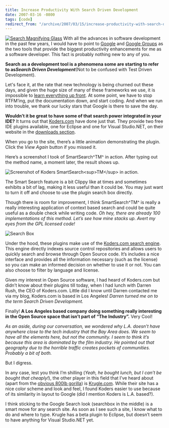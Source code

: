 ```yaml
---
title: Increase Productivity With Search Driven Development
date: 2007-03-16 -0800
tags: [code]
redirect_from: "/archive/2007/03/15/increase-productivity-with-search-driven-development.aspx/"
---
```


[![Search Magnifying
Glass](https://haacked.com/images/haacked_com/WindowsLiveWriter/IncreaseProductivityWithSearchDrivenDeve_E9CF/magnifyGlass00009_thumb.jpg)](https://haacked.com/images/haacked_com/WindowsLiveWriter/IncreaseProductivityWithSearchDrivenDeve_E9CF/magnifyGlass00009%5B2%5D.jpg)
With all the advances in software development in the past few years, I
would have to point to [Google](http://google.com/ "Google") and [Google
Groups](http://groups.google.com/ "Google Groups") as the two tools that
provide the biggest productivity enhancements for me as a software
developer. This fact is probably nothing new to any of you.

**Search as a development tool is a phenomena some are starting to refer
to as*****Search Driven Development***(Not to be confused with Test
Driven Development).

Let's face it, at the rate that new technology is being churned out
these days, and given the huge size of many of these frameworks we use,
it is impossible to [learn everything up
front](http://secretgeek.net/3way.asp "Three ways to know anything"). At
some point, we have to stop RTFM’ing, put the documentation down, and
start coding. And when we run into trouble, we thank our lucky stars
that Google is there to save the day.

**Wouldn’t it be great to have some of that search power integrated in
your IDE?** It turns out that
[Koders.com](http://www.koders.com/ "Koders") have done just that. They
provide two free IDE plugins available, one for Eclipse and one for
Visual Studio.NET, on their website in the [downloads
section](http://www.koders.com/info.aspx?c=tools "Koders.com Downloads").

When you go to the site, there’s a little animation demonstrating the
plugin. Click the *View Again* button if you missed it.

Here’s a screenshot I took of SmartSearch^TM^ in action. After typing
out the method name, a moment later, the result shows up.

![Screenshot of Koders SmartSearch\<sup\>TM\</sup\> in
action.](https://haacked.com/images/haacked_com/WindowsLiveWriter/IncreaseProductivityWithSearchDrivenDeve_E9CF/image%7B0%7D%5B13%5D.png)

The Smart Search feature is a bit Clippy like at times and sometimes
exhibits a bit of lag, making it less useful than it could be. You may
just want to turn it off and choose to use the plugin search box
directly.

Though there is room for improvement, I think SmartSearch^TM^ is really
a really interesting application of context based search and could be
quite useful as a double check while writing code. *Oh hey, there are
already 100 implementations of this method. Let’s see how mine stacks
up. Avert my eyes from the GPL licensed code!*

![Search
Box](https://haacked.com/images/haacked_com/WindowsLiveWriter/IncreaseProductivityWithSearchDrivenDeve_E9CF/image%7B0%7D%5B18%5D.png)

Under the hood, these plugins make use of the [Koders.com search
engine](http://koders.com/ "Search Code"). This engine directly indexes
source control repositories and allows users to quickly search and
browse through Open Source code. It’s includes a nice interface and
provides all the information necessary (such as the license) so you can
make an informed decision on whether to use it or not. You can also
choose to filter by language and license.

Given my interest in Open Source software, I had heard of Koders.com but
didn’t know about their plugins till today, when I had lunch with Darren
Rush, the CEO of Koders.com. Little did I know until Darren contacted me
via my blog, Koders.com is based in Los Angeles! *Darren turned me on to
the term Search Driven Development.*

Finally! **A Los Angeles based company doing something really
interesting in the Open Source space that isn’t part of “The
Industry”.** Very Cool!

*As an aside, during our conversation, we wondered why L.A. doesn’t have
anywhere close to the tech industry that the Bay Area does. We seem to
have all the elements here, but not the community. I seem to think it’s
because this area is dominated by the film industry. He pointed out that
geography due to the horrible traffic creates pockets of communities.
Probably a bit of both.*

But I digress.

In any case, lest you think I’m shilling (*Yeah, he bought lunch, but I
can’t be bought that cheaply!*), the other player in this field that
I’ve heard about (apart from the [obvious 800lb
gorilla](http://www.google.com/codesearch "Google Code Search")) is
[Krugle.com](http://krugle.com/ "Krugle"). While their site has a nice
color scheme and look and feel, I found Koders easier to use because of
its similarity in layout to Google (did I mention Koders is L.A.
based?).

I think sticking to the Google Search look (searchbox in the middle) is
a smart move for any search site. As soon as I see such a site, I know
what to do and where to type. Krugle has a beta plugin to Eclipse, but
doesn’t seem to have anything for Visual Studio.NET yet.

